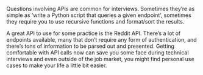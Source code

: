 Questions involving APIs are common for interviews. Sometimes they’re as simple as ‘write a Python script that queries a given endpoint’, sometimes they require you to use recursive functions and format/sort the results.


A great API to use for some practice is the Reddit API. There’s a lot of endpoints available, many that don’t require any form of authentication, and there’s tons of information to be parsed out and presented. Getting comfortable with API calls now can save you some face during technical interviews and even outside of the job market, you might find personal use cases to make your life a little bit easier.
